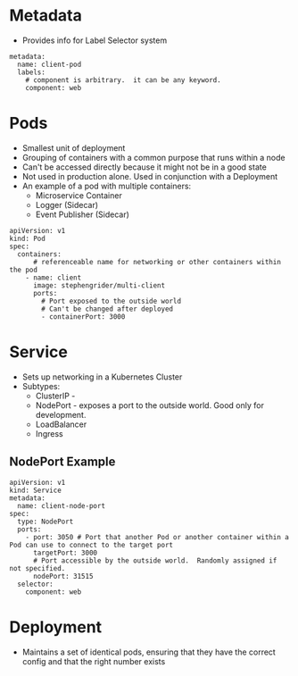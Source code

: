 # Metadata
* Provides info for Label Selector system
```
metadata:
  name: client-pod
  labels:
    # component is arbitrary.  it can be any keyword.
    component: web
```

# Pods
* Smallest unit of deployment
* Grouping of containers with a common purpose that runs within a node
* Can't be accessed directly because it might not be in a good state
* Not used in production alone.  Used in conjunction with a Deployment
* An example of a pod with multiple containers:
    * Microservice Container
    * Logger (Sidecar)
    * Event Publisher (Sidecar)

```
apiVersion: v1
kind: Pod
spec:
  containers:    
      # referenceable name for networking or other containers within the pod
    - name: client 
      image: stephengrider/multi-client
      ports:
        # Port exposed to the outside world
        # Can't be changed after deployed
        - containerPort: 3000
```

# Service
* Sets up networking in a Kubernetes Cluster
* Subtypes:
    - ClusterIP - 
    - NodePort - exposes a port to the outside world.  Good only for development.
    - LoadBalancer
    - Ingress

## NodePort Example
```
apiVersion: v1
kind: Service
metadata:
  name: client-node-port
spec:
  type: NodePort
  ports:    
    - port: 3050 # Port that another Pod or another container within a Pod can use to connect to the target port
      targetPort: 3000
      # Port accessible by the outside world.  Randomly assigned if not specified.
      nodePort: 31515
  selector:
    component: web
```

# Deployment
- Maintains a set of identical pods, ensuring that they have the correct config and that the right number exists

```

```